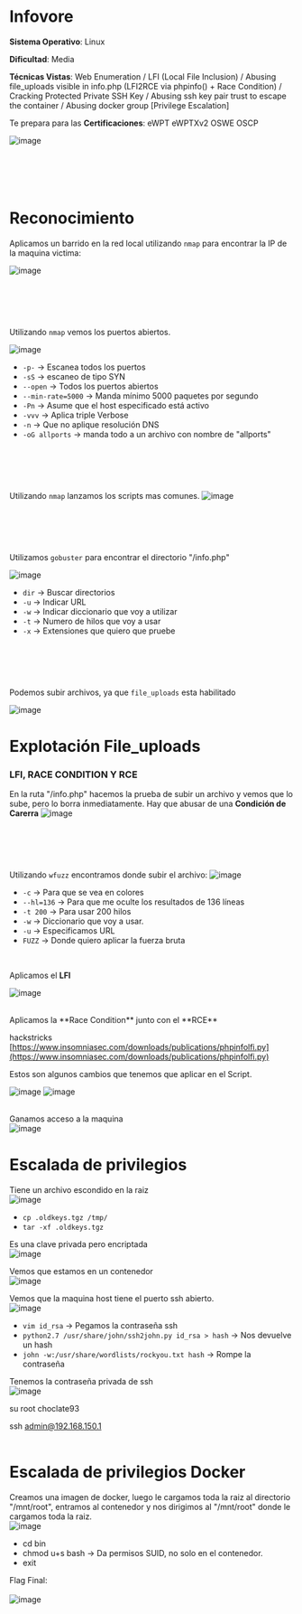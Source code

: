 # Infovore

**Sistema Operativo**: Linux

**Dificultad**: Media

**Técnicas Vistas**: Web Enumeration /
LFI (Local File Inclusion) /
Abusing file_uploads visible in info.php (LFI2RCE via phpinfo() + Race Condition) /
Cracking Protected Private SSH Key /
Abusing ssh key pair trust to escape the container /
Abusing docker group [Privilege Escalation]

Te prepara para las **Certificaciones**: eWPT eWPTXv2 OSWE OSCP


![image](https://github.com/user-attachments/assets/27dd21bb-aec2-4791-9985-2d49739042ab)
# <br>

# Reconocimiento


Aplicamos un barrido en la red local utilizando `nmap` para encontrar la IP de la maquina victima:

![image](https://github.com/user-attachments/assets/edf64c8d-e57d-4682-82fc-5d56922f7eb5)
# <br>

Utilizando `nmap` vemos los puertos abiertos.

![image](https://github.com/user-attachments/assets/dd5f0d0d-33a5-439a-a45f-f6e90d04d86e)

- `-p-` -> Escanea todos los puertos 
- `-sS` -> escaneo de tipo SYN
- `--open` -> Todos los puertos abiertos
- `--min-rate=5000` -> Manda mínimo 5000 paquetes por segundo
- `-Pn` -> Asume que el host especificado está activo
- `-vvv` -> Aplica triple Verbose 
- `-n` -> Que no aplique resolución DNS
- `-oG allports` -> manda todo a un archivo con nombre de "allports"

# <br>

Utilizando `nmap` lanzamos los scripts mas comunes.
![image](https://github.com/user-attachments/assets/d4669c55-1276-48bc-9670-bed983515298)

# <br>

Utilizamos `gobuster` para encontrar el directorio "/info.php"

![image](https://github.com/user-attachments/assets/58b93d5b-ab7d-4470-b7ed-3aeebe64fdcc)

- `dir` ->  Buscar directorios 
- `-u` -> Indicar URL
- `-w` ->  Indicar diccionario que voy a utilizar
- `-t` -> Numero de hilos que voy a usar
- `-x` -> Extensiones que quiero que pruebe

# <br>

Podemos subir archivos, ya que `file_uploads` esta habilitado

![image](https://github.com/user-attachments/assets/9bcc3c64-7849-4b72-91fc-80945abe9696)


# Explotación File_uploads

### LFI, RACE CONDITION Y RCE

En la ruta "/info.php" hacemos la prueba de subir un archivo y vemos que lo sube, pero lo borra inmediatamente.
Hay que abusar de una **Condición de Carerra**
![image](https://github.com/user-attachments/assets/3b64ae17-9e3e-49ad-a48a-8c2df7e7ebf8)

# <br>

Utilizando `wfuzz` encontramos donde subir el archivo:
![image](https://github.com/user-attachments/assets/2775485b-3e50-4c61-ba72-dbd72edfb94c)
- `-c` -> Para que se vea en colores
- `--hl=136`  -> Para que me oculte los resultados de 136 líneas
- `-t 200` -> Para usar 200 hilos
- `-w` -> Diccionario que voy a usar.
- `-u` -> Especificamos URL
- `FUZZ` -> Donde quiero aplicar la fuerza bruta

<br>

Aplicamos el **LFI**



![image](https://github.com/user-attachments/assets/950c9647-9a2d-4faa-baab-496fade01f07)


<br>
Aplicamos la **Race Condition** junto con el **RCE**

hackstricks
[https://www.insomniasec.com/downloads/publications/phpinfolfi.py](https://www.insomniasec.com/downloads/publications/phpinfolfi.py)


Estos son algunos cambios que tenemos que aplicar en el Script.



![image](https://github.com/user-attachments/assets/d90e9f45-6cf0-49ef-9856-996da3e9a5b1)
![image](https://github.com/user-attachments/assets/2fae5737-21b0-422f-972f-63853ffd52f9)<br><br>



Ganamos acceso a la maquina<br>
![image](https://github.com/user-attachments/assets/30462227-87d5-47fb-acd0-d8a296700f64)<br>



# Escalada de privilegios

Tiene un archivo escondido en la raiz<br>
![image](https://github.com/user-attachments/assets/1cc36bc4-e33e-4ade-8102-e71b2cedfc0a)<br>
- `cp .oldkeys.tgz /tmp/`
- `tar -xf .oldkeys.tgz`


Es una clave privada pero encriptada<br>
![image](https://github.com/user-attachments/assets/b56d411e-ea22-4d0d-9688-ac958cfa5da9)<br>

Vemos que estamos  en un contenedor<br>
![image](https://github.com/user-attachments/assets/4b148222-708d-48ac-9071-d31353b9ac4e)<br>

Vemos que la maquina host tiene el puerto ssh abierto.<br>
![image](https://github.com/user-attachments/assets/65e5e9b4-f3f8-406e-9df7-dc11c685427e)<br>


- `vim id_rsa` -> Pegamos la contraseña ssh
- `python2.7 /usr/share/john/ssh2john.py id_rsa > hash` -> Nos devuelve un hash
- `john -w:/usr/share/wordlists/rockyou.txt hash` -> Rompe la contraseña

Tenemos la contraseña privada de ssh<br>
![image](https://github.com/user-attachments/assets/1b777447-a056-446e-9b6f-84dfc0d2b16f)<br>

su root
choclate93

ssh admin@192.168.150.1 
<br><br>


# Escalada de privilegios Docker

Creamos una imagen de docker, luego le cargamos toda la raiz al directorio "/mnt/root", entramos al contenedor y nos dirigimos al "/mnt/root" donde le cargamos toda la raiz.<br>
![image](https://github.com/user-attachments/assets/5bd2c0ff-9f1b-486c-961f-a439a7423fc1)<br>

- cd bin
- chmod u+s bash -> Da permisos SUID, no solo en el contenedor.
- exit


Flag Final:<br><br>
![image](https://github.com/user-attachments/assets/74648ad7-1f3a-49a6-b7c3-dbff19660067)
